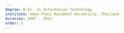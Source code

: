 ```yaml
---
degree: B.Sc. in Information Technology
institute: Udon Thani Rajabhat University, Thailand
duration: 2007 - 2011
order: 5
---
```

